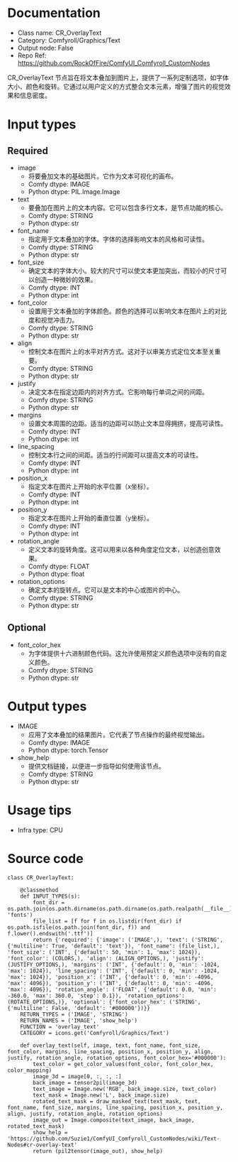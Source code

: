 # Documentation
- Class name: CR_OverlayText
- Category: Comfyroll/Graphics/Text
- Output node: False
- Repo Ref: https://github.com/RockOfFire/ComfyUI_Comfyroll_CustomNodes

CR_OverlayText 节点旨在将文本叠加到图片上，提供了一系列定制选项，如字体大小、颜色和旋转。它通过以用户定义的方式整合文本元素，增强了图片的视觉效果和信息密度。

# Input types
## Required
- image
    - 将要叠加文本的基础图片。它作为文本可视化的画布。
    - Comfy dtype: IMAGE
    - Python dtype: PIL.Image.Image
- text
    - 要叠加在图片上的文本内容。它可以包含多行文本，是节点功能的核心。
    - Comfy dtype: STRING
    - Python dtype: str
- font_name
    - 指定用于文本叠加的字体。字体的选择影响文本的风格和可读性。
    - Comfy dtype: STRING
    - Python dtype: str
- font_size
    - 确定文本的字体大小。较大的尺寸可以使文本更加突出，而较小的尺寸可以创造一种微妙的效果。
    - Comfy dtype: INT
    - Python dtype: int
- font_color
    - 设置用于文本叠加的字体颜色。颜色的选择可以影响文本在图片上的对比度和视觉冲击力。
    - Comfy dtype: STRING
    - Python dtype: str
- align
    - 控制文本在图片上的水平对齐方式。这对于以审美方式定位文本至关重要。
    - Comfy dtype: STRING
    - Python dtype: str
- justify
    - 决定文本在指定边距内的对齐方式。它影响每行单词之间的间距。
    - Comfy dtype: STRING
    - Python dtype: str
- margins
    - 设置文本周围的边距。适当的边距可以防止文本显得拥挤，提高可读性。
    - Comfy dtype: INT
    - Python dtype: int
- line_spacing
    - 控制文本行之间的间距。适当的行间距可以提高文本的可读性。
    - Comfy dtype: INT
    - Python dtype: int
- position_x
    - 指定文本在图片上开始的水平位置（x坐标）。
    - Comfy dtype: INT
    - Python dtype: int
- position_y
    - 指定文本在图片上开始的垂直位置（y坐标）。
    - Comfy dtype: INT
    - Python dtype: int
- rotation_angle
    - 定义文本的旋转角度。这可以用来以各种角度定位文本，以创造创意效果。
    - Comfy dtype: FLOAT
    - Python dtype: float
- rotation_options
    - 确定文本的旋转点。它可以是文本的中心或图片的中心。
    - Comfy dtype: STRING
    - Python dtype: str
## Optional
- font_color_hex
    - 为字体提供十六进制颜色代码。这允许使用预定义颜色选项中没有的自定义颜色。
    - Comfy dtype: STRING
    - Python dtype: str

# Output types
- IMAGE
    - 应用了文本叠加的结果图片。它代表了节点操作的最终视觉输出。
    - Comfy dtype: IMAGE
    - Python dtype: torch.Tensor
- show_help
    - 提供文档链接，以便进一步指导如何使用该节点。
    - Comfy dtype: STRING
    - Python dtype: str

# Usage tips
- Infra type: CPU

# Source code
```
class CR_OverlayText:

    @classmethod
    def INPUT_TYPES(s):
        font_dir = os.path.join(os.path.dirname(os.path.dirname(os.path.realpath(__file__))), 'fonts')
        file_list = [f for f in os.listdir(font_dir) if os.path.isfile(os.path.join(font_dir, f)) and f.lower().endswith('.ttf')]
        return {'required': {'image': ('IMAGE',), 'text': ('STRING', {'multiline': True, 'default': 'text'}), 'font_name': (file_list,), 'font_size': ('INT', {'default': 50, 'min': 1, 'max': 1024}), 'font_color': (COLORS,), 'align': (ALIGN_OPTIONS,), 'justify': (JUSTIFY_OPTIONS,), 'margins': ('INT', {'default': 0, 'min': -1024, 'max': 1024}), 'line_spacing': ('INT', {'default': 0, 'min': -1024, 'max': 1024}), 'position_x': ('INT', {'default': 0, 'min': -4096, 'max': 4096}), 'position_y': ('INT', {'default': 0, 'min': -4096, 'max': 4096}), 'rotation_angle': ('FLOAT', {'default': 0.0, 'min': -360.0, 'max': 360.0, 'step': 0.1}), 'rotation_options': (ROTATE_OPTIONS,)}, 'optional': {'font_color_hex': ('STRING', {'multiline': False, 'default': '#000000'})}}
    RETURN_TYPES = ('IMAGE', 'STRING')
    RETURN_NAMES = ('IMAGE', 'show_help')
    FUNCTION = 'overlay_text'
    CATEGORY = icons.get('Comfyroll/Graphics/Text')

    def overlay_text(self, image, text, font_name, font_size, font_color, margins, line_spacing, position_x, position_y, align, justify, rotation_angle, rotation_options, font_color_hex='#000000'):
        text_color = get_color_values(font_color, font_color_hex, color_mapping)
        image_3d = image[0, :, :, :]
        back_image = tensor2pil(image_3d)
        text_image = Image.new('RGB', back_image.size, text_color)
        text_mask = Image.new('L', back_image.size)
        rotated_text_mask = draw_masked_text(text_mask, text, font_name, font_size, margins, line_spacing, position_x, position_y, align, justify, rotation_angle, rotation_options)
        image_out = Image.composite(text_image, back_image, rotated_text_mask)
        show_help = 'https://github.com/Suzie1/ComfyUI_Comfyroll_CustomNodes/wiki/Text-Nodes#cr-overlay-text'
        return (pil2tensor(image_out), show_help)
```